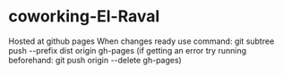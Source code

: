 # coworking-El-Raval

Hosted at github pages
When changes ready use command: git subtree push --prefix dist origin gh-pages
(if getting an error try running beforehand: git push origin --delete gh-pages)
